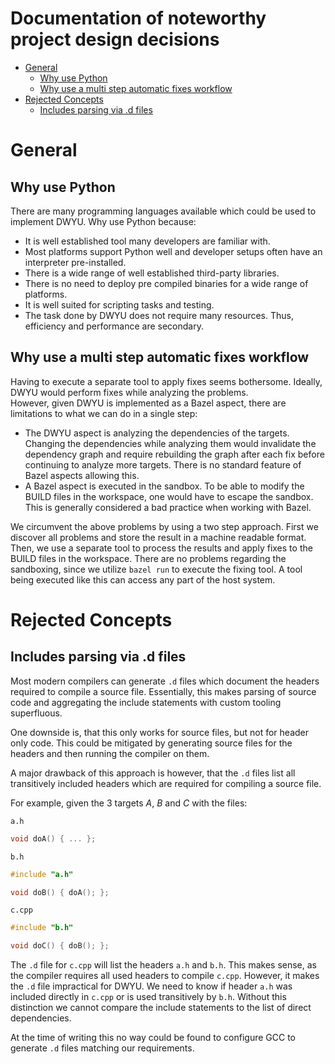 # Documentation of noteworthy project design decisions <!-- omit in toc -->

- [General](#general)
  - [Why use Python](#why-use-python)
  - [Why use a multi step automatic fixes workflow](#why-use-a-multi-step-automatic-fixes-workflow)
- [Rejected Concepts](#rejected-concepts)
  - [Includes parsing via .d files](#includes-parsing-via-d-files)

# General

## Why use Python

There are many programming languages available which could be used to implement DWYU.
Why use Python because:

- It is well established tool many developers are familiar with.
- Most platforms support Python well and developer setups often have an interpreter pre-installed.
- There is a wide range of well established third-party libraries.
- There is no need to deploy pre compiled binaries for a wide range of platforms.
- It is well suited for scripting tasks and testing.
- The task done by DWYU does not require many resources.
  Thus, efficiency and performance are secondary.

## Why use a multi step automatic fixes workflow

Having to execute a separate tool to apply fixes seems bothersome.
Ideally, DWYU would perform fixes while analyzing the problems.<br>
However, given DWYU is implemented as a Bazel aspect, there are limitations to what we can do in a single step:

- The DWYU aspect is analyzing the dependencies of the targets.
  Changing the dependencies while analyzing them would invalidate the dependency graph and require rebuilding the graph after each fix before continuing to analyze more targets.
  There is no standard feature of Bazel aspects allowing this.
- A Bazel aspect is executed in the sandbox.
  To be able to modify the BUILD files in the workspace, one would have to escape the sandbox.
  This is generally considered a bad practice when working with Bazel.

We circumvent the above problems by using a two step approach.
First we discover all problems and store the result in a machine readable format.
Then, we use a separate tool to process the results and apply fixes to the BUILD files in the workspace.
There are no problems regarding the sandboxing, since we utilize `bazel run` to execute the fixing tool.
A tool being executed like this can access any part of the host system.

# Rejected Concepts

## Includes parsing via .d files

Most modern compilers can generate `.d` files which document the headers required to compile a source file.
Essentially, this makes parsing of source code and aggregating the include statements with custom tooling superfluous.

One downside is, that this only works for source files, but not for header only code.
This could be mitigated by generating source files for the headers and then running the compiler on them.

A major drawback of this approach is however, that the `.d` files list all transitively included headers which are required for compiling a source file.

For example, given the 3 targets _A_, _B_ and _C_ with the files:

`a.h`

```c++
void doA() { ... };
```

`b.h`

```c++
#include "a.h"

void doB() { doA(); };
```

`c.cpp`

```c++
#include "b.h"

void doC() { doB(); };
```

The `.d` file for `c.cpp` will list the headers `a.h` and `b.h`.
This makes sense, as the compiler requires all used headers to compile `c.cpp`.
However, it makes the `.d` file impractical for DWYU.
We need to know if header `a.h` was included directly in `c.cpp` or is used transitively by `b.h`.
Without this distinction we cannot compare the include statements to the list of direct dependencies.

At the time of writing this no way could be found to configure GCC to generate `.d` files matching our requirements.
